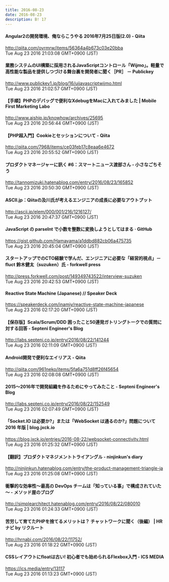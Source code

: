 ```yaml
---
title: 2016-08-23
date: 2016-08-23
description: B! 17
---
```


#### Angular2の開発環境、俺ならこうやる 2016年7月25日版(2.0) - Qiita
http://qiita.com/ovrmrw/items/56364a4b673c03e20bba<br>
Tue Aug 23 2016 21:03:08 GMT+0900 (JST)<br>


#### 業務システムのUI構築に採用されるJavaScriptコントロール「Wijmo」。軽量で高性能な製品を提供しつづける舞台裏を開発者に聞く［PR］ － Publickey
http://www.publickey1.jp/blog/16/uijavascriptwijmo.html<br>
Tue Aug 23 2016 21:02:57 GMT+0900 (JST)<br>


#### 【手順】PHPのデバッグで便利なXdebugをMacに入れてみました | Mobile First Marketing Labo
http://www.aiship.jp/knowhow/archives/25695<br>
Tue Aug 23 2016 20:56:44 GMT+0900 (JST)<br>


#### 【PHP超入門】Cookieとセッションについて - Qiita
http://qiita.com/7968/items/ce03feb17c8eaa6e4672<br>
Tue Aug 23 2016 20:55:52 GMT+0900 (JST)<br>


#### プロダクトマネージャーに訊く #6：スマートニュース渡部さん - 小さなごちそう
http://tannomizuki.hatenablog.com/entry/2016/08/23/165852<br>
Tue Aug 23 2016 20:50:30 GMT+0900 (JST)<br>


#### ASCII.jp：Qiitaの及川氏が考えるエンジニアの成長に必要なアウトプット
http://ascii.jp/elem/000/001/216/1216127/<br>
Tue Aug 23 2016 20:47:37 GMT+0900 (JST)<br>


#### JavaScript の parseInt で小数を整数に変換しようとしてはまる · GitHub
https://gist.github.com/Hamayama/a1ddbd882cb06a475735<br>
Tue Aug 23 2016 20:45:04 GMT+0900 (JST)<br>


#### スタートアップでのCTO経験で学んだ、エンジニアに必要な「経営的視点」－fluct 鈴木健太（suzuken）氏 - forkwell press
http://press.forkwell.com/post/149349743522/interview-suzuken<br>
Tue Aug 23 2016 20:42:53 GMT+0900 (JST)<br>


#### Reactive State Machine (Japanese) // Speaker Deck
https://speakerdeck.com/inamiy/reactive-state-machine-japanese<br>
Tue Aug 23 2016 02:17:20 GMT+0900 (JST)<br>


#### 【保存版】Scala/Scrum/DDD 困ったこと50連発ガトリングトークでの質問に対する回答 - Septeni Engineer's Blog
http://labs.septeni.co.jp/entry/2016/08/22/141244<br>
Tue Aug 23 2016 02:11:09 GMT+0900 (JST)<br>


#### Android開発で便利なエイリアス - Qiita
http://qiita.com/961neko/items/5fa6a751d8ff26f45654<br>
Tue Aug 23 2016 02:08:08 GMT+0900 (JST)<br>


#### 2015〜2016年で開発組織を作るためにやってみたこと - Septeni Engineer's Blog
http://labs.septeni.co.jp/entry/2016/08/22/152549<br>
Tue Aug 23 2016 02:07:49 GMT+0900 (JST)<br>


#### 「Socket.IO は必要か?」または「WebSocket は通るのか?」問題について 2016 年版 | blog.jxck.io
https://blog.jxck.io/entries/2016-08-22/websocket-connectivity.html<br>
Tue Aug 23 2016 01:25:32 GMT+0900 (JST)<br>


#### 【翻訳】プロダクトマネジメントトライアングル - ninjinkun's diary
http://ninjinkun.hatenablog.com/entry/the-product-management-triangle-ja<br>
Tue Aug 23 2016 01:25:08 GMT+0900 (JST)<br>


#### 衝撃的な効率性～最高の DevOps チームは「知っている事」で構成されていた～ - メソッド屋のブログ
http://simplearchitect.hatenablog.com/entry/2016/08/22/080010<br>
Tue Aug 23 2016 01:24:33 GMT+0900 (JST)<br>


#### 苦労して育てたPHPを捨てるメリットは？ チャットワークに聞く（後編） | HRナビ by リクルート
http://hrnabi.com/2016/08/22/11752/<br>
Tue Aug 23 2016 01:18:22 GMT+0900 (JST)<br>


#### CSSレイアウトにfloatは古い! 初心者でも始められるFlexbox入門 - ICS MEDIA
https://ics.media/entry/13117<br>
Tue Aug 23 2016 01:13:23 GMT+0900 (JST)<br>


